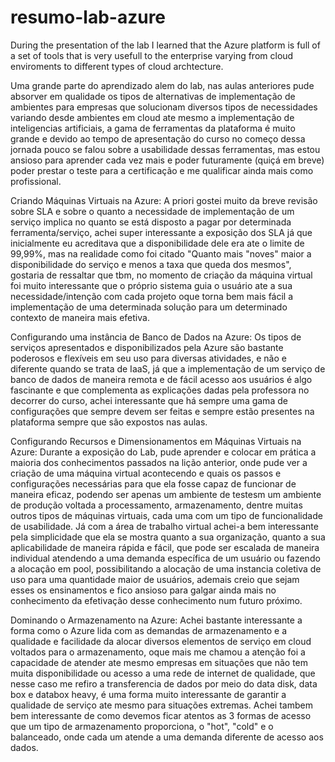 # resumo-lab-azure
During the presentation of the lab I learned that the Azure platform is full of a set of tools that is very usefull to the enterprise varying from cloud enviroments to different types of cloud archtecture.

Uma grande parte do aprendizado alem do lab, nas aulas anteriores pude absorver em qualidade os tipos de alternativas de implementação de ambientes para empresas que solucionam diversos tipos de necessidades variando desde ambientes em cloud ate mesmo a implementação de 
inteligencias artificiais, a gama de ferramentas da plataforma é muito grande e devido ao tempo de apresentação do curso no começo dessa jornada pouco se falou sobre a usabilidade dessas ferramentas, mas estou ansioso para aprender cada vez mais e poder futuramente (quiçá em breve) poder prestar o teste para a certificação e me qualificar ainda mais como profissional.

Criando Máquinas Virtuais na Azure:
  A priori gostei muito da breve revisão sobre SLA e sobre o quanto a necessidade de implementação de um serviço implica no quanto se está disposto a pagar por determinada ferramenta/serviço, achei super interessante a exposição dos SLA já que inicialmente eu acreditava que a disponibilidade dele era ate o limite de 99,99%, mas na realidade como foi citado "Quanto mais "noves" maior a disponibilidade do serviço e menos a taxa que queda dos mesmos", gostaria de ressaltar que tbm, no momento de criação da máquina virtual foi muito interessante que o próprio sistema guia o usuário ate a sua necessidade/intenção com cada projeto oque torna bem mais fácil a implementação de uma determinada solução para um determinado contexto de maneira mais efetiva.

 Configurando uma instância de Banco de Dados na Azure:
   Os tipos de serviços apresentados e disponibilizados pela Azure são bastante poderosos e flexíveis em seu uso para diversas atividades, e não e diferente quando se trata de IaaS, já que a implementação de um serviço de banco de dados de maneira remota e de fácil acesso aos usuários é algo fascinante e que complementa as explicações dadas pela professora no decorrer do curso, achei interessante que há sempre uma gama de configurações que sempre devem ser feitas e sempre estão presentes na plataforma sempre que são expostos nas aulas.


Configurando Recursos e Dimensionamentos em Máquinas Virtuais na Azure:
  Durante a exposição do Lab, pude aprender e colocar em prática a maioria dos conhecimentos passados na lição anterior, onde pude ver a criação de uma máquina virtual acontecendo e quais os passos e configurações necessárias para que ela fosse capaz de funcionar de maneira eficaz, podendo ser apenas um ambiente de testesm um ambiente de produção voltada a processamento, armazenamento, dentre muitas outros tipos de máquinas virtuais, cada uma com um tipo de funcionalidade de usabilidade. Já com a área de trabalho virtual achei-a bem interessante pela simplicidade que ela se mostra quanto a sua organização, quanto a sua aplicabilidade de maneira rápida e fácil, que pode ser escalada de maneira individual atendendo a uma demanda específica de um usuário ou fazendo a alocação em pool, possibilitando a alocação de uma instancia coletiva de uso para uma quantidade maior de usuários, ademais creio que sejam esses os ensinamentos e fico ansioso para galgar ainda mais no conhecimento da efetivação desse conhecimento num futuro próximo.

  Dominando o Armazenamento na Azure:
    Achei bastante interessante a forma como o Azure lida com as demandas de armazenamento e a qualidade e facilidade da alocar diversos elementos de serviço em cloud voltados para o armazenamento, oque mais me chamou a atenção foi a capacidade de atender ate mesmo empresas em situações que não tem muita disponibilidade ou acesso a uma rede de internet de qualidade, que nesse caso me refiro a transferencia de dados por meio do data disk, data box e databox heavy, é uma forma muito interessante de garantir a qualidade de serviço ate mesmo para situações extremas. Achei tambem bem interessante de como devemos ficar atentos as 3 formas de acesso que um tipo de armazenamento proporciona, o "hot", "cold" e o balanceado, onde cada um atende a uma demanda diferente de acesso aos dados.
